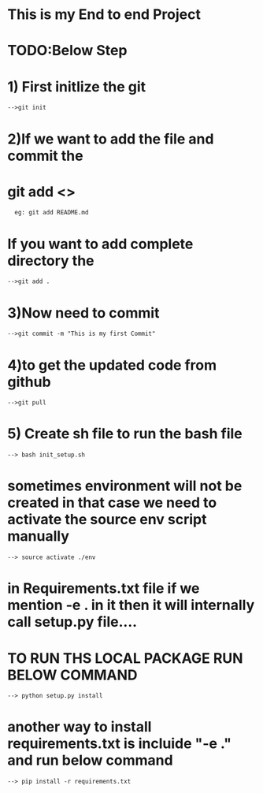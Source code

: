 # This is my End to end Project

# TODO:Below Step 
# 1) First initlize the git 
    -->git init
# 2)If we want to add the file and commit the 
#   git add <<FileName>>
      eg: git add README.md
#    If you want to add complete directory the 
    -->git add .

# 3)Now need to commit
    -->git commit -m "This is my first Commit"

# 4)to get the updated code from github 
    -->git pull

# 5) Create sh file to run the bash file 
    --> bash init_setup.sh
# sometimes environment will not be created in that case we need to activate the source env script manually
    --> source activate ./env

# in Requirements.txt file if we mention -e . in it then it will internally call setup.py file....

# TO RUN THS LOCAL PACKAGE RUN BELOW COMMAND
    --> python setup.py install 

# another way to install requirements.txt is incluide "-e ." and run below command
    --> pip install -r requirements.txt